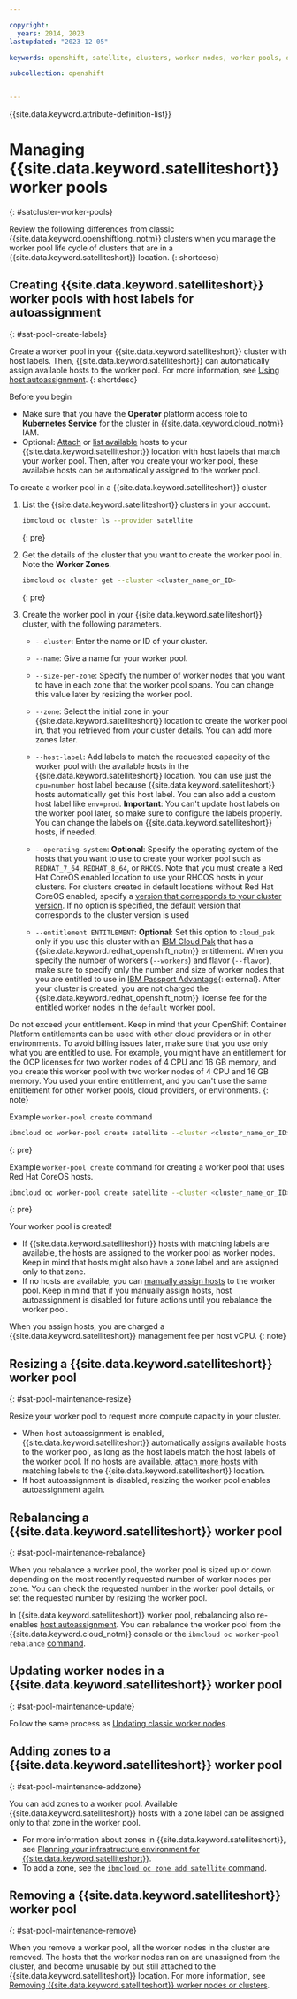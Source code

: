 ```yaml
---

copyright: 
  years: 2014, 2023
lastupdated: "2023-12-05"

keywords: openshift, satellite, clusters, worker nodes, worker pools, delete

subcollection: openshift


---
```


{{site.data.keyword.attribute-definition-list}}



# Managing {{site.data.keyword.satelliteshort}} worker pools
{: #satcluster-worker-pools}

Review the following differences from classic {{site.data.keyword.openshiftlong_notm}} clusters when you manage the worker pool life cycle of clusters that are in a {{site.data.keyword.satelliteshort}} location.
{: shortdesc}

## Creating {{site.data.keyword.satelliteshort}} worker pools with host labels for autoassignment
{: #sat-pool-create-labels}

Create a worker pool in your {{site.data.keyword.satelliteshort}} cluster with host labels. Then, {{site.data.keyword.satelliteshort}} can automatically assign available hosts to the worker pool. For more information, see [Using host autoassignment](/docs/satellite?topic=satellite-host-autoassign-ov).
{: shortdesc}

Before you begin

- Make sure that you have the **Operator** platform access role to **Kubernetes Service** for the cluster in {{site.data.keyword.cloud_notm}} IAM.
- Optional: [Attach](/docs/satellite?topic=satellite-attach-hosts) or [list available](/docs/satellite?topic=satellite-satellite-cli-reference#host-ls) hosts to your {{site.data.keyword.satelliteshort}} location with host labels that match your worker pool. Then, after you create your worker pool, these available hosts can be automatically assigned to the worker pool.

To create a worker pool in a {{site.data.keyword.satelliteshort}} cluster

1. List the {{site.data.keyword.satelliteshort}} clusters in your account.
    ```sh
    ibmcloud oc cluster ls --provider satellite
    ```
    {: pre}

1. Get the details of the cluster that you want to create the worker pool in. Note the **Worker Zones**.
    ```sh
    ibmcloud oc cluster get --cluster <cluster_name_or_ID>
    ```
    {: pre}

1. Create the worker pool in your {{site.data.keyword.satelliteshort}} cluster, with the following parameters.

    * `--cluster`: Enter the name or ID of your cluster.
    * `--name`: Give a name for your worker pool.
    * `--size-per-zone`: Specify the number of worker nodes that you want to have in each zone that the worker pool spans. You can change this value later by resizing the worker pool.
    * `--zone`: Select the initial zone in your {{site.data.keyword.satelliteshort}} location to create the worker pool in, that you retrieved from your cluster details. You can add more zones later.
    * `--host-label`: Add labels to match the requested capacity of the worker pool with the available hosts in the {{site.data.keyword.satelliteshort}} location. You can use just the `cpu=number` host label because {{site.data.keyword.satelliteshort}} hosts automatically get this host label. You can also add a custom host label like `env=prod`. **Important**: You can't update host labels on the worker pool later, so make sure to configure the labels properly. You can change the labels on {{site.data.keyword.satelliteshort}} hosts, if needed.

    * `--operating-system`: **Optional**: Specify the operating system of the hosts that you want to use to create your worker pool such as `REDHAT_7_64`, `REDHAT_8_64`, or `RHCOS`. Note that you must create a Red Hat CoreOS enabled location to use your RHCOS hosts in your clusters. For clusters created in default locations without Red Hat CoreOS enabled, specify a [version that corresponds to your cluster version](/docs/openshift?topic=openshift-openshift_versions#openshift_versions_available). If no option is specified, the default version that corresponds to the cluster version is used

    * `--entitlement ENTITLEMENT`: **Optional**: Set this option to `cloud_pak` only if you use this cluster with an [IBM Cloud Pak](/docs/openshift?topic=openshift-openshift_cloud_paks) that has a {{site.data.keyword.redhat_openshift_notm}} entitlement. When you specify the number of workers (`--workers`) and flavor (`--flavor`), make sure to specify only the number and size of worker nodes that you are entitled to use in [IBM Passport Advantage](https://www.ibm.com/software/passportadvantage/index.html){: external}. After your cluster is created, you are not charged the {{site.data.keyword.redhat_openshift_notm}} license fee for the entitled worker nodes in the `default` worker pool.

Do not exceed your entitlement. Keep in mind that your OpenShift Container Platform entitlements can be used with other cloud providers or in other environments. To avoid billing issues later, make sure that you use only what you are entitled to use. For example, you might have an entitlement for the OCP licenses for two worker nodes of 4 CPU and 16 GB memory, and you create this worker pool with two worker nodes of 4 CPU and 16 GB memory. You used your entire entitlement, and you can't use the same entitlement for other worker pools, cloud providers, or environments.
{: note}

    
Example `worker-pool create` command

```sh
ibmcloud oc worker-pool create satellite --cluster <cluster_name_or_ID> --name <pool_name> --size-per-zone <number> --zone <satellite_zone> --entitlement <entitlement> --host-label <cpu=number> --host-label <memory=number> [--host-label <key=value>] [--operating-system (REDHAT_7_64|REDHAT_8_64|RHCOS)]
```
{: pre}

Example `worker-pool create` command for creating a worker pool that uses Red Hat CoreOS hosts.

```sh
ibmcloud oc worker-pool create satellite --cluster <cluster_name_or_ID> --name <pool_name> --size-per-zone <number> --zone <satellite_zone> --host-label <cpu=number> --host-label <memory=number> --operating-system RHCOS
```
{: pre}
    

Your worker pool is created!
* If {{site.data.keyword.satelliteshort}} hosts with matching labels are available, the hosts are assigned to the worker pool as worker nodes. Keep in mind that hosts might also have a zone label and are assigned only to that zone.
* If no hosts are available, you can [manually assign hosts](https://cloud.ibm.com/docs/satellite?topic=satellite-assigning-hosts) to the worker pool. Keep in mind that if you manually assign hosts, host autoassignment is disabled for future actions until you rebalance the worker pool.

When you assign hosts, you are charged a {{site.data.keyword.satelliteshort}} management fee per host vCPU.
{: note}


## Resizing a {{site.data.keyword.satelliteshort}} worker pool
{: #sat-pool-maintenance-resize}

Resize your worker pool to request more compute capacity in your cluster.


* When host autoassignment is enabled, {{site.data.keyword.satelliteshort}} automatically assigns available hosts to the worker pool, as long as the host labels match the host labels of the worker pool. If no hosts are available, [attach more hosts](/docs/satellite?topic=satellite-attach-hosts) with matching labels to the {{site.data.keyword.satelliteshort}} location.
* If host autoassignment is disabled, resizing the worker pool enables autoassignment again.

## Rebalancing a {{site.data.keyword.satelliteshort}} worker pool
{: #sat-pool-maintenance-rebalance}

When you rebalance a worker pool, the worker pool is sized up or down depending on the most recently requested number of worker nodes per zone. You can check the requested number in the worker pool details, or set the requested number by resizing the worker pool.


In {{site.data.keyword.satelliteshort}} worker pool, rebalancing also re-enables [host autoassignment](/docs/satellite?topic=satellite-host-autoassign-ov). You can rebalance the worker pool from the {{site.data.keyword.cloud_notm}} console or the `ibmcloud oc worker-pool rebalance` [command](/docs/openshift?topic=openshift-kubernetes-service-cli#cs_rebalance).

## Updating worker nodes in a {{site.data.keyword.satelliteshort}} worker pool
{: #sat-pool-maintenance-update}

Follow the same process as [Updating classic worker nodes](/docs/openshift?topic=openshift-update#worker_node).


## Adding zones to a {{site.data.keyword.satelliteshort}} worker pool
{: #sat-pool-maintenance-addzone}

You can add zones to a worker pool. Available {{site.data.keyword.satelliteshort}} hosts with a zone label can be assigned only to that zone in the worker pool.


* For more information about zones in {{site.data.keyword.satelliteshort}}, see [Planning your infrastructure environment for {{site.data.keyword.satelliteshort}}](/docs/satellite?topic=satellite-infrastructure-plan).
* To add a zone, see the [`ibmcloud oc zone add satellite` command](/docs/openshift?topic=openshift-kubernetes-service-cli#cs_zone_add_sat).

## Removing a {{site.data.keyword.satelliteshort}} worker pool
{: #sat-pool-maintenance-remove}

When you remove a worker pool, all the worker nodes in the cluster are removed. The hosts that the worker nodes ran on are unassigned from the cluster, and become unusable by but still attached to the {{site.data.keyword.satelliteshort}} location. For more information, see [Removing {{site.data.keyword.satelliteshort}} worker nodes or clusters](/docs/openshift?topic=openshift-remove).




